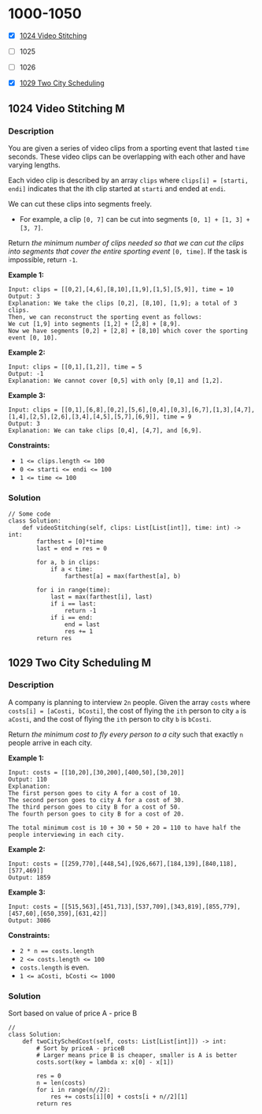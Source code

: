 # 1000-1050

* [x] [1024 Video Stitching](1000-1050.md#1024-video-stitching-m)
* [ ] 1025
* [ ] 1026
* [x] [1029 Two City Scheduling](1000-1050.md#1029-two-city-scheduling)





## 1024 Video Stitching M

### Description



You are given a series of video clips from a sporting event that lasted `time` seconds. These video clips can be overlapping with each other and have varying lengths.

Each video clip is described by an array `clips` where `clips[i] = [starti, endi]` indicates that the ith clip started at `starti` and ended at `endi`.

We can cut these clips into segments freely.

* For example, a clip `[0, 7]` can be cut into segments `[0, 1] + [1, 3] + [3, 7]`.

Return _the minimum number of clips needed so that we can cut the clips into segments that cover the entire sporting event_ `[0, time]`. If the task is impossible, return `-1`.

&#x20;

**Example 1:**

```
Input: clips = [[0,2],[4,6],[8,10],[1,9],[1,5],[5,9]], time = 10
Output: 3
Explanation: We take the clips [0,2], [8,10], [1,9]; a total of 3 clips.
Then, we can reconstruct the sporting event as follows:
We cut [1,9] into segments [1,2] + [2,8] + [8,9].
Now we have segments [0,2] + [2,8] + [8,10] which cover the sporting event [0, 10].
```

**Example 2:**

```
Input: clips = [[0,1],[1,2]], time = 5
Output: -1
Explanation: We cannot cover [0,5] with only [0,1] and [1,2].
```

**Example 3:**

```
Input: clips = [[0,1],[6,8],[0,2],[5,6],[0,4],[0,3],[6,7],[1,3],[4,7],[1,4],[2,5],[2,6],[3,4],[4,5],[5,7],[6,9]], time = 9
Output: 3
Explanation: We can take clips [0,4], [4,7], and [6,9].
```

&#x20;

**Constraints:**

* `1 <= clips.length <= 100`
* `0 <= starti <= endi <= 100`
* `1 <= time <= 100`

### Solution

```
// Some code
class Solution:
    def videoStitching(self, clips: List[List[int]], time: int) -> int:
        farthest = [0]*time
        last = end = res = 0
        
        for a, b in clips:
            if a < time:
                farthest[a] = max(farthest[a], b)
            
        for i in range(time):
            last = max(farthest[i], last)
            if i == last:
                return -1
            if i == end:
                end = last
                res += 1
        return res
```



## 1029 Two City Scheduling M

### Description



A company is planning to interview `2n` people. Given the array `costs` where `costs[i] = [aCosti, bCosti]`, the cost of flying the `ith` person to city `a` is `aCosti`, and the cost of flying the `ith` person to city `b` is `bCosti`.

Return _the minimum cost to fly every person to a city_ such that exactly `n` people arrive in each city.

&#x20;

**Example 1:**

```
Input: costs = [[10,20],[30,200],[400,50],[30,20]]
Output: 110
Explanation: 
The first person goes to city A for a cost of 10.
The second person goes to city A for a cost of 30.
The third person goes to city B for a cost of 50.
The fourth person goes to city B for a cost of 20.

The total minimum cost is 10 + 30 + 50 + 20 = 110 to have half the people interviewing in each city.
```

**Example 2:**

```
Input: costs = [[259,770],[448,54],[926,667],[184,139],[840,118],[577,469]]
Output: 1859
```

**Example 3:**

```
Input: costs = [[515,563],[451,713],[537,709],[343,819],[855,779],[457,60],[650,359],[631,42]]
Output: 3086
```

&#x20;

**Constraints:**

* `2 * n == costs.length`
* `2 <= costs.length <= 100`
* `costs.length` is even.
* `1 <= aCosti, bCosti <= 1000`

### Solution

Sort based on value of price A - price B

```
// 
class Solution:
    def twoCitySchedCost(self, costs: List[List[int]]) -> int:
        # Sort by priceA - priceB
        # Larger means price B is cheaper, smaller is A is better
        costs.sort(key = lambda x: x[0] - x[1])
        
        res = 0
        n = len(costs)
        for i in range(n//2):
            res += costs[i][0] + costs[i + n//2][1]
        return res
```
